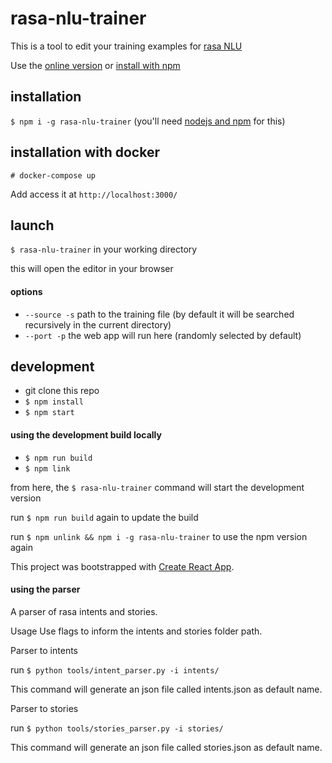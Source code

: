 # rasa-nlu-trainer
This is a tool to edit your training examples for [rasa NLU](https://github.com/rasahq/rasa_nlu)


Use the [online version](https://rasahq.github.io/rasa-nlu-trainer/) or [install with npm](#installation)

## installation

`$ npm i -g rasa-nlu-trainer` (you'll need [nodejs and npm](https://nodejs.org/) for this)

## installation with docker

`# docker-compose up`

Add access it at `http://localhost:3000/`

## launch
`$ rasa-nlu-trainer` in your working directory

this will open the editor in your browser

#### options
- `--source -s` path to the training file (by default it will be searched recursively in the current directory)
- `--port -p` the web app will run here (randomly selected by default)

## development

- git clone this repo
- `$ npm install`
- `$ npm start`

#### using the development build locally

- `$ npm run build`
- `$ npm link`

from here, the `$ rasa-nlu-trainer` command will start the development version

run `$ npm run build` again to update the build

run `$ npm unlink && npm i -g rasa-nlu-trainer` to use the npm version again


This project was bootstrapped with [Create React App](./CRA_README.md).

#### using the parser 
A parser of rasa intents and stories.

Usage
Use flags to inform the intents and stories folder path.

Parser to intents 

run `$ python tools/intent_parser.py -i intents/`

This command will generate an json file called intents.json as default name.

Parser to stories

run `$ python tools/stories_parser.py -i stories/`

This command will generate an json file called stories.json as default name.



